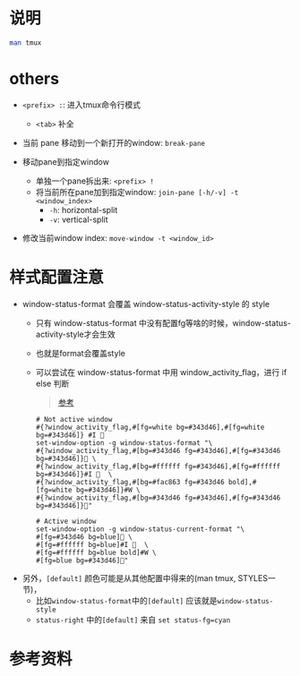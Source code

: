 # 说明

```bash
man tmux
```

# others

- `<prefix> :`: 进入tmux命令行模式
  - `<tab>` 补全

- 当前 pane 移动到一个新打开的window: `break-pane`
- 移动pane到指定window
  - 单独一个pane拆出来: `<prefix> !`
  - 将当前所在pane加到指定window: `join-pane [-h/-v] -t <window_index>`
    - `-h`: horizontal-split
    - `-v`: vertical-split

- 修改当前window index: `move-window -t <window_id>`

# 样式配置注意

- window-status-format 会覆盖 window-status-activity-style 的 style
  - 只有 window-status-format 中没有配置fg等啥的时候，window-status-activity-style才会生效
  - 也就是format会覆盖style
  - 可以尝试在 window-status-format 中用 window_activity_flag，进行 if else 判断
    > [参考](https://github.com/mhartington/dotfiles/blob/main/config/tmux/tmux-status.conf)

    ```tmux
    # Not active window
    #{?window_activity_flag,#[fg=white bg=#343d46],#[fg=white bg=#343d46]} #I 
    set-window-option -g window-status-format "\
    #{?window_activity_flag,#[bg=#343d46 fg=#343d46],#[fg=#343d46 bg=#343d46]} \
    #{?window_activity_flag,#[bg=#ffffff fg=#343d46],#[fg=#ffffff bg=#343d46]}#I   \
    #{?window_activity_flag,#[bg=#fac863 fg=#343d46 bold],#[fg=white bg=#343d46]}#W \
    #{?window_activity_flag,#[bg=#343d46 fg=#343d46],#[fg=#343d46 bg=#343d46]}"

    # Active window
    set-window-option -g window-status-current-format "\
    #[fg=#343d46 bg=blue] \
    #[fg=#ffffff bg=blue]#I   \
    #[fg=#ffffff bg=blue bold]#W \
    #[fg=blue bg=#343d46]"
    ```
- 另外，`[default]` 颜色可能是从其他配置中得来的(man tmux, STYLES一节)，
  - 比如`window-status-format`中的`[default]` 应该就是`window-status-style`
  - `status-right` 中的`[default]` 来自 `set status-fg=cyan`

# 参考资料

